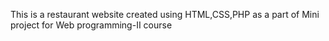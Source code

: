 This is a restaurant website created using HTML,CSS,PHP as a part of Mini project for Web programming-II course
